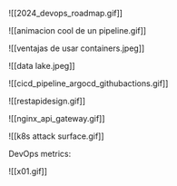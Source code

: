 
![[2024_devops_roadmap.gif]]

![[animacion cool de un pipeline.gif]]

![[ventajas de usar containers.jpeg]]

![[data lake.jpeg]]

![[cicd_pipeline_argocd_githubactions.gif]]


![[restapidesign.gif]]

![[nginx_api_gateway.gif]]

![[k8s attack surface.gif]]

DevOps metrics:

![[x01.gif]]